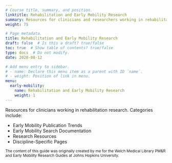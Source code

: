 ```yaml
---
# Course title, summary, and position.
linktitle: Rehabilitation and Early Mobility Research
summary: Resources for clinicians and researchers working in rehabilitation research.
weight: 75

# Page metadata.
title: Rehabilitation and Early Mobility Research
draft: false  # Is this a draft? true/false
toc: true  # Show table of contents? true/false
type: docs  # Do not modify.
date: 2020-08-12

# Add menu entry to sidebar.
# - name: Declare this menu item as a parent with ID `name`.
# - weight: Position of link in menu.
menu:
  early-mobility:
    name: Rehabilitation and Early Mobility Research
    weight: 1
---
```


Resources for clinicians working in rehabilitation research. Categories include:
* Early Mobility Publication Trends
* Early Mobility Search Documentation
* Research Resources
* Discipline-Specific Pages


<sub>The content of this guide was originally created by me for the Welch Medical Library PM&R and Early Mobility Research Guides at Johns Hopkins University.</sub>